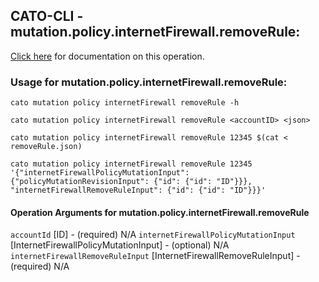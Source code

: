 
## CATO-CLI - mutation.policy.internetFirewall.removeRule:
[Click here](https://api.catonetworks.com/documentation/#mutation-removeRule) for documentation on this operation.

### Usage for mutation.policy.internetFirewall.removeRule:

`cato mutation policy internetFirewall removeRule -h`

`cato mutation policy internetFirewall removeRule <accountID> <json>`

`cato mutation policy internetFirewall removeRule 12345 $(cat < removeRule.json)`

`cato mutation policy internetFirewall removeRule 12345 '{"internetFirewallPolicyMutationInput": {"policyMutationRevisionInput": {"id": {"id": "ID"}}}, "internetFirewallRemoveRuleInput": {"id": {"id": "ID"}}}'`

#### Operation Arguments for mutation.policy.internetFirewall.removeRule ####
`accountId` [ID] - (required) N/A 
`internetFirewallPolicyMutationInput` [InternetFirewallPolicyMutationInput] - (optional) N/A 
`internetFirewallRemoveRuleInput` [InternetFirewallRemoveRuleInput] - (required) N/A 
